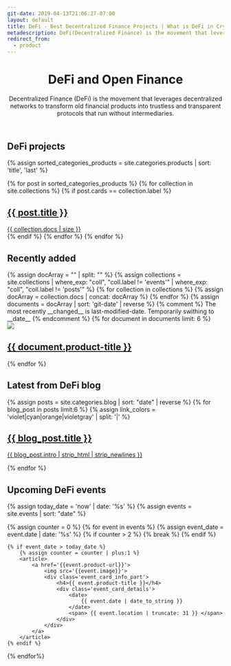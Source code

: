 ```yaml
---
git-date: 2019-04-13T21:06:27-07:00
layout: default
title: DeFi - Best Decentralized Finance Projects | What is DeFi in Crypto
metadescription: DeFi(Decentralized Finance) is the movement that leverages decentralized networks to transform old financial products into trustless and transparent protocols.
redirect_from:
  - product
---
```

<header class='main-page-header'>
	<h1>DeFi and Open Finance</h1>
	<span>
	Decentralized Finance (DeFi) is the movement that leverages decentralized networks to transform old financial products into trustless and transparent protocols that run without intermediaries.
	</span>
</header>

<h2 class='defi_projects_annotation'>DeFi projects</h2>

<section class="tiles floating">
{% assign sorted_categories_products = site.categories.products | sort: 'title', 'last' %}

{% for post in sorted_categories_products %}
	{% for collection in site.collections %}
		{% if post.cards == collection.label %}
			<article class="style{{ forloop.index | random_number: 0, 10 }}">
				<a href="{{ post.url }}">
					<h2>{{ post.title }}</h2>
					<span>{{ collection.docs | size }}</span>
				</a>
			</article>
		{% endif %}
	{% endfor %}
{% endfor %}
</section>
<h2 class='recently_added_annotation'>Recently added</h2>
<section class="tiles" id='recently_added_section'>
    {% assign docArray = "" | split: "" %}
	{% assign collections = site.collections | where_exp: "coll", "coll.label != 'events'" | where_exp: "coll", "coll.label != 'posts'"  %}
    {% for collection in collections %}
        {% assign docArray = collection.docs | concat: docArray %}
    {% endfor %}
    {% assign documents = docArray | sort: 'git-date' | reverse %}
	{% comment %} The most recently __changed__ is last-modified-date. Temporarily swithing to __date__ {% endcomment %}
    {% for document in documents limit: 6 %}
		<article>
			<a class='recent_blog_link' href="/product/{{ document.product-title | slugify: 'latin'}}">
				<img src="{{ document.image }}">
				<h2>{{ document.product-title }}</h2>
			</a>
		</article>
    {% endfor %}
</section>
<h2 class='recently_added_annotation'>Latest from DeFi <span>blog</span></h2>
<section class='latest_blog_sneak_peak'>
	{% assign posts = site.categories.blog | sort: "date" | reverse  %}
	{% for blog_post in posts limit:6 %}
	{% assign link_colors = 'violet|cyan|orange|violetgray' | split: '|' %}
		<article class='latest_blog_link recent-blog-color_{{ forloop.index | random_item: link_colors }}'>
			<a  href="{{ blog_post.permalink | prepend: '/' }}">
				<h2>{{ blog_post.title }}</h2>
				<p>{{ blog_post.intro | strip_html | strip_newlines }}</p>
			</a>
		</article>
	{% endfor %}
</section>
<h2 class='recently_added_annotation'>Upcoming DeFi events</h2>
<section class='upcoming_events_cards'>
{% assign today_date = 'now' | date: '%s' %}
{% assign events = site.events | sort: "date" %}

{% assign counter = 0 %}
{% for event in events %}
	{% assign event_date = event.date | date: '%s' %}
	{% if counter > 2 %}
		{% break %}
	{% endif %}

	{% if event_date > today_date %}
		{% assign counter = counter | plus:1 %}
		<article>
			<a href='{{event.product-url}}'>
				<img src='{{event.image}}'>
				<div class='event_card_info_part'>
					<h4>{{ event.product-title }}</h4>
					<div class='event_card_details'>
						<date>
							{{ event.date | date_to_string }}
						</date>
						<span> {{ event.location | truncate: 31 }} </span>
					</div>
				</div>
			</a>
		</article>
	{% endif %}
{% endfor%}
</section>
